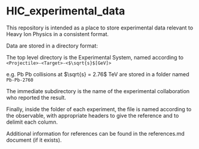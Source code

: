 # HIC_experimental_data
This repository is intended as a place to store experimental data relevant to Heavy Ion Physics in a consistent format. 

Data are stored in a directory format:

The top level directory is the Experimental System, named according to `<Projectile>-<Target>-<$\sqrt{s}$[GeV]>` 

e.g. Pb Pb collisions at $\sqrt{s} = 2.76$ TeV are stored in a folder named `Pb-Pb-2760`

The immediate subdirectory is the name of the experimental collaboration who reported the result.

Finally, inside the folder of each experiment, the file is named according to the observable, with appropriate headers to give the reference and to delimit each column.

Additional information for references can be found in the references.md document (if it exists).

